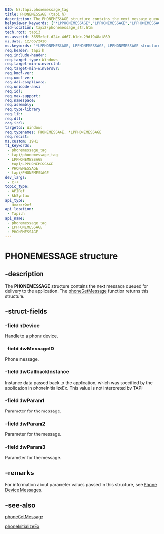 ```yaml
---
UID: NS:tapi.phonemessage_tag
title: PHONEMESSAGE (tapi.h)
description: The PHONEMESSAGE structure contains the next message queued for delivery to the application. The phoneGetMessage function returns this structure.
helpviewer_keywords: ["*LPPHONEMESSAGE","LPPHONEMESSAGE","LPPHONEMESSAGE structure pointer [TAPI 2.2]","PHONEMESSAGE","PHONEMESSAGE structure [TAPI 2.2]","_tapi2_phonemessage_str","tapi/LPPHONEMESSAGE","tapi/PHONEMESSAGE","tapi2.phonemessage_str"]
old-location: tapi2\phonemessage_str.htm
tech.root: tapi3
ms.assetid: 3655efef-d24c-4d67-b1dc-29d1948a1869
ms.date: 12/05/2018
ms.keywords: '*LPPHONEMESSAGE, LPPHONEMESSAGE, LPPHONEMESSAGE structure pointer [TAPI 2.2], PHONEMESSAGE, PHONEMESSAGE structure [TAPI 2.2], _tapi2_phonemessage_str, tapi/LPPHONEMESSAGE, tapi/PHONEMESSAGE, tapi2.phonemessage_str'
req.header: tapi.h
req.include-header: 
req.target-type: Windows
req.target-min-winverclnt: 
req.target-min-winversvr: 
req.kmdf-ver: 
req.umdf-ver: 
req.ddi-compliance: 
req.unicode-ansi: 
req.idl: 
req.max-support: 
req.namespace: 
req.assembly: 
req.type-library: 
req.lib: 
req.dll: 
req.irql: 
targetos: Windows
req.typenames: PHONEMESSAGE, *LPPHONEMESSAGE
req.redist: 
ms.custom: 19H1
f1_keywords:
 - phonemessage_tag
 - tapi/phonemessage_tag
 - LPPHONEMESSAGE
 - tapi/LPPHONEMESSAGE
 - PHONEMESSAGE
 - tapi/PHONEMESSAGE
dev_langs:
 - c++
topic_type:
 - APIRef
 - kbSyntax
api_type:
 - HeaderDef
api_location:
 - Tapi.h
api_name:
 - phonemessage_tag
 - LPPHONEMESSAGE
 - PHONEMESSAGE
---
```


# PHONEMESSAGE structure


## -description

The 
<b>PHONEMESSAGE</b> structure contains the next message queued for delivery to the application. The 
<a href="/windows/desktop/api/tapi/nf-tapi-phonegetmessage">phoneGetMessage</a> function returns this structure.

## -struct-fields

### -field hDevice

Handle to a phone device.

### -field dwMessageID

Phone message.

### -field dwCallbackInstance

Instance data passed back to the application, which was specified by the application in 
<a href="/windows/desktop/api/tapi/nf-tapi-phoneinitializeexa">phoneInitializeEx</a>. This value is not interpreted by TAPI.

### -field dwParam1

Parameter for the message.

### -field dwParam2

Parameter for the message.

### -field dwParam3

Parameter for the message.

## -remarks

For information about parameter values passed in this structure, see 
<a href="/windows/desktop/Tapi/phone-device-messages">Phone Device Messages</a>.

## -see-also

<a href="/windows/desktop/api/tapi/nf-tapi-phonegetmessage">phoneGetMessage</a>



<a href="/windows/desktop/api/tapi/nf-tapi-phoneinitializeexa">phoneInitializeEx</a>

